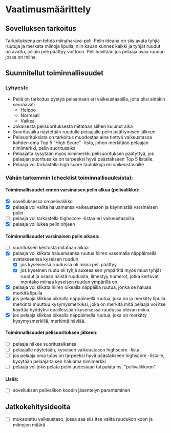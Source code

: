 # Vaatimusmäärittely

## Sovelluksen tarkoitus

Tarkoituksena on tehdä miinaharava-peli. Pelin ideana on siis avata tyhjiä
ruutuja ja merkata miinoja lipulla, niin kauan kunnes kaikki ja tyhjät ruudut
on avattu, jolloin peli päättyy voittoon. Peli hävitään jos pelaaja avaa
ruudun jossa on miina.

## Suunnitellut toiminnallisuudet

### Lyhyesti:
- Peliä on tarkoitus pystyä pelaamaan eri vaikeustasoilla, joita olisi
ainakin seuraavat:
  - Helppo
  - Normaali
  - Vaikea
- Jokaisesta pelisuorituksesta mitataan siihen kulunut aika
- Suoritusaika näytetään ruudulla pelaajalle pelin päättymisen jälkeen
- Pelisuorituksista on tarkoitus muodostaa aina tiettyä vaikeustasoa kohden
oma Top 5 "High Score" -lista, johon merkitään pelaajan nimimerkki, pelin
suoritusaika
- Pelaajalta kysytään myös nimimerkki pelisuorituksen päätyttyä, jos pelaajan
suoritusaika on tarpeeksi hyvä päästäkseen Top 5 listalle.
- Pelaaja voi tarkastella high score taulukkoja eri vaikeustasoille

### Vähän tarkemmin (checklist toiminnallisuuksista):

#### Toiminnallisuudet ennen varsinaisen pelin alkua (pelivalikko):
- [x] sovelluksessa on pelivalikko
- [x] pelaaja voi valita haluamansa vaikeustason ja käynnistää varsinaisen pelin
- [ ] pelaaja voi tarkastella highscore -listaa eri vaikeustasoilla
- [x] pelaaja voi lukea pelin ohjeen

#### Toiminnallisuudet varsinaisen pelin aikana:
- [ ] suorituksen kestosta mitataan aikaa
- [x] pelaaja voi klikata haluamaansa ruutua hiiren vasemalla näppäimellä
avatakseensa kyseisen ruudun
  - [x] jos kyseisessä ruudussa oli miina peli päättyy
  - [x] jos kyseinen ruutu oli tyhjä aukeaa sen ympäriltä myös muut tyhjät
ruudut ja osaan näistä ruuduista, ilmestyy numerot, jotka kertovat montako
miinaa kyseisen ruudun ympärillä on. 
- [x] pelaaja voi klikata hiiren oikealla näppäillä ruutua, jonka se haluaa merkitä
lipulla
- [x] jos pelaaja klikkaa oikealla näppäimellä ruutua, joka on jo merkitty lipulla
merkintä muuttuu kysymysmerkiksi, joka on merkitä mitä pelaaja voi itse käyttää
hyödyksi epäillessään kyseisessä ruudussa olevan miina.
- [x] jos pelaaja klikkaa oikealla näppäimella ruutua, joka on merkitty
kysymysmerkillä, merkintä häviää.

#### Toiminnallisuudet pelisuorituksen jälkeen:
- [ ] pelaaja näkee suoritusaikansa
- [ ] pelaajalle näytetään, kyseisen vaikeustason highscore -lista
- [ ] jos pelaaja oma tulos on tarpeeksi hyvä päästäkseen highscore -listalle,
kysytään pelaajalta sen haluama nimimerkki
- [ ] pelaaja voi joko pelata pelin uudestaan tai palata ns. "pelivalikkoon"

#### Lisää:
- [ ] sovelluksen pelivalikon koodin jäsentelyn parantaminen

## Jatkokehitysideoita
- [ ] mukautettu vaikeustaso, jossa
saa siis itse valita ruudukon koon ja miinojen määrä

